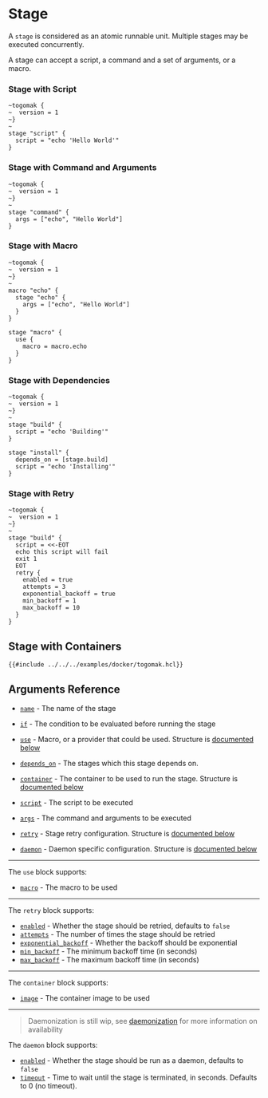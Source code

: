 # Stage

A `stage` is considered as an atomic runnable
unit. Multiple stages may be executed 
concurrently. 

A stage can accept a script, a command and a set 
of arguments, or a macro. 

### Stage with Script 
```hcl 
~togomak {
~  version = 1
~}
~
stage "script" {
  script = "echo 'Hello World'"
}
```

### Stage with Command and Arguments
```hcl
~togomak {
~  version = 1
~}
~
stage "command" {
  args = ["echo", "Hello World"]
}
```

### Stage with Macro
```hcl
~togomak {
~  version = 1
~}
~
macro "echo" {
  stage "echo" {
    args = ["echo", "Hello World"]
  }
}

stage "macro" {
  use {
    macro = macro.echo     
  }
}
```

### Stage with Dependencies
```hcl
~togomak {
~  version = 1
~}
~
stage "build" {
  script = "echo 'Building'"
}

stage "install" {
  depends_on = [stage.build]
  script = "echo 'Installing'"
}
```

### Stage with Retry
```hcl
~togomak {
~  version = 1
~}
~
stage "build" {
  script = <<-EOT
  echo this script will fail
  exit 1
  EOT
  retry {
    enabled = true
    attempts = 3
    exponential_backoff = true
    min_backoff = 1
    max_backoff = 10
  }
}
```

## Stage with Containers 
```hcl
{{#include ../../../examples/docker/togomak.hcl}}
```



## Arguments Reference
* [`name`](#name) - The name of the stage
* [`if`](#if) - The condition to be evaluated before running the stage
* [`use`](#use) - Macro, or a provider that could be used. Structure is [documented below](#use)
* [`depends_on`](#depends_on) - The stages which this stage depends on.
* [`container`](#container) - The container to be used to run the stage. Structure is [documented below](#container)

* [`script`](#script) - The script to be executed
* [`args`](#args) - The command and arguments to be executed
* [`retry`](#retry) - Stage retry configuration. Structure is [documented below](#retry)
* [`daemon`](#daemon) - Daemon specific configuration. Structure is [documented below](#daemon)
---
<a id="use"></a>
The `use` block supports:
* [`macro`](#macro) - The macro to be used
---
<a id="retry"></a>
The `retry` block supports:

* [`enabled`](#enabled) - Whether the stage should be retried, defaults to `false`
* [`attempts`](#attempts) - The number of times the stage should be retried
* [`exponential_backoff`](#exponential_backoff) - Whether the backoff should be exponential
* [`min_backoff`](#min_backoff) - The minimum backoff time (in seconds)
* [`max_backoff`](#max_backoff) - The maximum backoff time (in seconds)
---
<a id="container"></a>
The `container` block supports:
* [`image`](#image) - The container image to be used
---
<a id="daemon"></a>
> Daemonization is still wip, see [daemonization](../features/daemonizing.md) for more information on availability 

The `daemon` block supports:
* [`enabled`](#enabled) - Whether the stage should be run as a daemon, defaults to `false`
* [`timeout`](#timeout) - Time to wait until the stage is terminated, in seconds. Defaults to 0 (no timeout).
